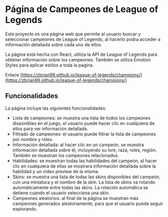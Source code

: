 # Página de Campeones de League of Legends

Este proyecto es una página web que permite al usuario buscar y seleccionar campeones de League of Legends, al hacerlo podra acceder a información detallada sobre cada uno de ellos.

La página está hecha con React, utiliza la API de League of Legends para obtener información sobre los campeones. También se utiliza Emotion Styles para aplicar estilos a toda la pagina.

Enlace [https://zbrian99.github.io/league-of-legends/champions/](https://zbrian99.github.io/league-of-legends/champions/)

## Funcionalidades

La página incluye las siguientes funcionalidades:

- Lista de campeones: se muestra una lista de todos los campeones disponibles en el juego, el usuario puede hacer clic en cualquiera de ellos para ver información detallada.
- Filtrado de campeones: el usuario puede filtrar la lista de campeones por nombre y roles.
- Información detallada: al hacer clic en un campeón, se muestra información detallada sobre él, incluyendo su lore, raza, roles, región. También se muestran los campeones relacionados.
- Habilidades: se muestran todas las habilidades del campeón, al hacer clic en cualquiera de ellas se mostrara información detallada sobre la habilidad y un video preview de la misma.
- Skins: se muestra una lista de todas las skins disponibles del campeón, con una miniatura y el nombre de la skin. La lista de skins va rotando automáticamente entre todas las skins. La rotación automática se detiene cuando el usuario selecciona una skin.
- Campeones aleatorios: al final de la página se muestran más campeones generados aleatoriamente, para que el usuario pueda seguir explorando.
